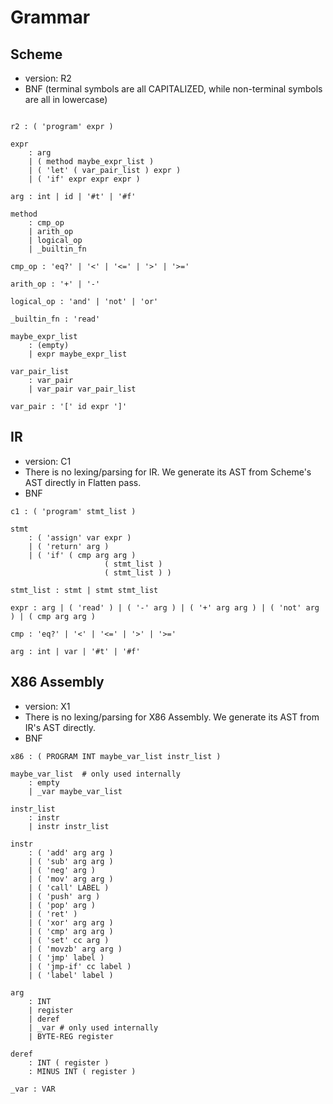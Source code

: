 # Grammar

## Scheme

- version: R2
- BNF (terminal symbols are all CAPITALIZED, while non-terminal symbols are all in lowercase)

```

r2 : ( 'program' expr )

expr 
    : arg 
    | ( method maybe_expr_list ) 
    | ( 'let' ( var_pair_list ) expr )
    | ( 'if' expr expr expr )

arg : int | id | '#t' | '#f'

method
    : cmp_op
    | arith_op
    | logical_op
    | _builtin_fn

cmp_op : 'eq?' | '<' | '<=' | '>' | '>='

arith_op : '+' | '-'

logical_op : 'and' | 'not' | 'or'

_builtin_fn : 'read'

maybe_expr_list
    : (empty)
    | expr maybe_expr_list

var_pair_list
    : var_pair
    | var_pair var_pair_list

var_pair : '[' id expr ']'
```

## IR

- version: C1
- There is no lexing/parsing for IR. We generate its AST from Scheme's AST directly in Flatten pass.
- BNF

```
c1 : ( 'program' stmt_list )

stmt
    : ( 'assign' var expr )
    | ( 'return' arg )
    | ( 'if' ( cmp arg arg ) 
                     ( stmt_list )
                     ( stmt_list ) )

stmt_list : stmt | stmt stmt_list

expr : arg | ( 'read' ) | ( '-' arg ) | ( '+' arg arg ) | ( 'not' arg ) | ( cmp arg arg )

cmp : 'eq?' | '<' | '<=' | '>' | '>='

arg : int | var | '#t' | '#f'
```

## X86 Assembly

- version: X1
- There is no lexing/parsing for X86 Assembly. We generate its AST from IR's AST directly.
- BNF

```
x86 : ( PROGRAM INT maybe_var_list instr_list )

maybe_var_list  # only used internally
    : empty
    | _var maybe_var_list

instr_list
    : instr
    | instr instr_list

instr
    : ( 'add' arg arg )
    | ( 'sub' arg arg )
    | ( 'neg' arg )
    | ( 'mov' arg arg )
    | ( 'call' LABEL )
    | ( 'push' arg )
    | ( 'pop' arg )
    | ( 'ret' )
    | ( 'xor' arg arg )
    | ( 'cmp' arg arg )
    | ( 'set' cc arg )
    | ( 'movzb' arg arg )
    | ( 'jmp' label )
    | ( 'jmp-if' cc label )
    | ( 'label' label )

arg 
    : INT
    | register
    | deref
    | _var # only used internally
    | BYTE-REG register

deref
    : INT ( register )
    : MINUS INT ( register )

_var : VAR

```